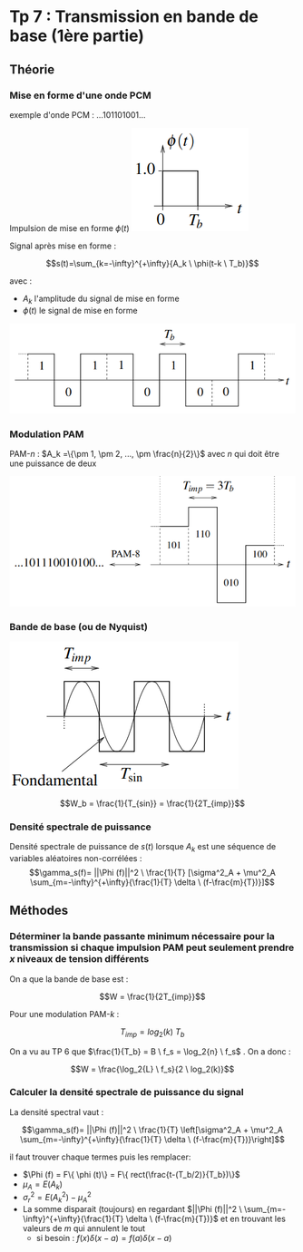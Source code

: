 # Tp 7 : Transmission en bande de base (1ère partie)

## Théorie

### Mise en forme d'une onde PCM

exemple d'onde PCM : $...101101001...$

Impulsion de mise en forme $\phi (t)$
![](attachments/Pasted%20image%2020230518160949.png)

Signal après mise en forme :

$$s(t)=\sum_{k=-\infty}^{+\infty}{A_k \ \phi(t-k \ T_b)}$$

avec :
- $A_k$ l'amplitude du signal de mise en forme
- $\phi (t)$ le signal de mise en forme

![](attachments/Pasted%20image%2020230518161232.png)

### Modulation PAM

PAM-$n$ : $A_k =\{\pm 1, \pm 2, ..., \pm \frac{n}{2}\}$ avec $n$ qui doit être une puissance de deux

![](attachments/Pasted%20image%2020230518160532.png)

### Bande de base (ou de Nyquist)

![](attachments/Pasted%20image%2020230518161847.png)

$$W_b = \frac{1}{T_{sin}} = \frac{1}{2T_{imp}}$$

### Densité spectrale de puissance

Densité spectrale de puissance de $s(t)$ lorsque $A_k$ est une séquence de variables aléatoires non-corrélées :
$$\gamma_s(f)= ||\Phi (f)||^2 \ \frac{1}{T} [\sigma^2_A + \mu^2_A \sum_{m=-\infty}^{+\infty}{\frac{1}{T} \delta \ (f-\frac{m}{T})}]$$

## Méthodes

### Déterminer la bande passante minimum nécessaire pour la transmission si chaque impulsion PAM peut seulement prendre $x$ niveaux de tension différents

On a que la bande de base est  :

$$W = \frac{1}{2T_{imp}}$$

Pour une modulation PAM-$k$ :

$$T_{imp} = log_2(k) \ T_b$$

On a vu au TP 6 que $\frac{1}{T_b} = B \ f_s = \log_2{n} \ f_s$ . On a donc :

$$W = \frac{\log_2{L} \ f_s}{2 \ log_2(k)}$$

### Calculer la densité spectrale de puissance du signal

La densité spectral vaut :

$$\gamma_s(f)= ||\Phi (f)||^2 \ \frac{1}{T} \left[\sigma^2_A + \mu^2_A \sum_{m=-\infty}^{+\infty}{\frac{1}{T} \delta \ (f-\frac{m}{T})}\right]$$

il faut trouver chaque termes puis les remplacer:
- $\Phi (f) = F\{ \phi (t)\} = F\{ rect(\frac{t-(T_b/2)}{T_b})\}$
- $\mu_A = E(A_k)$
- $\sigma_r^2 = E(A_k^2) - \mu_A^2$
- La somme disparait (toujours) en regardant $||\Phi (f)||^2 \ \sum_{m=-\infty}^{+\infty}{\frac{1}{T} \delta \ (f-\frac{m}{T})}$ et en trouvant les valeurs de $m$ qui annulent le tout
	- si besoin : $f(x) \delta (x-a) = f(a)  \delta (x-a)$

























